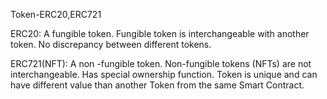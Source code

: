  Token-ERC20,ERC721

ERC20:
      A fungible token.
      Fungible token is interchangeable with another token. 
      No discrepancy between different tokens.

ERC721(NFT):
      A non -fungible token.
      Non-fungible tokens (NFTs) are not interchangeable.
      Has special ownership function.
      Token is unique and can have different value than another Token from the same Smart Contract.
